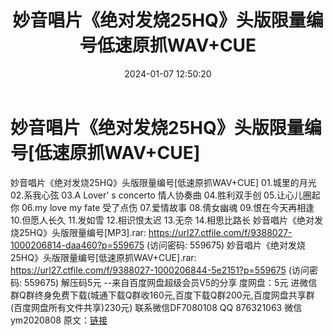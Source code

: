 ﻿---
title: 妙音唱片《绝对发烧25HQ》头版限量编号低速原抓WAV+CUE
date: 2024-01-07 12:50:20
categories: 新碟专辑、稀有等精品
tags: 流行舞曲
---
# 妙音唱片《绝对发烧25HQ》头版限量编号[低速原抓WAV+CUE]

妙音唱片《绝对发烧25HQ》头版限量编号[低速原抓WAV+CUE]
01.城里的月光
02.系我心弦
03.A Lover' s concerto 情人协奏曲
04.胜利双手创
05.让心儿圈起你
06.my love my fate 受了点伤
07.爱情故事
08.倩女幽魂
09.恨在今天再相逢
10.但愿人长久
11.发如雪
12.相识恨太迟
13.无奈
14.相思比路长
妙音唱片《绝对发烧25HQ》头版限量编号[MP3].rar: https://url27.ctfile.com/f/9388027-1000206814-daa460?p=559675
(访问密码: 559675)
妙音唱片《绝对发烧25HQ》头版限量编号[低速原抓WAV+CUE].rar: https://url27.ctfile.com/f/9388027-1000206844-5e2151?p=559675
(访问密码: 559675)
解压码5元
--来自百度网盘超级会员V5的分享
度网盘：5元
进微信群Q群终身免费下载(城通下载Q群收160元,百度下载Q群200元,百度网盘共享群(百度网盘所有文件共享)230元)
联系微信DF7080108 QQ 876321063
微信ym2020808
原文：[链接](https://blog.sina.com.cn/s/blog_1647c7e760103144g.html)